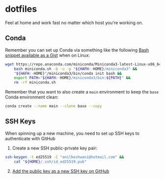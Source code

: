 # dotfiles

Feel at home and work fast no matter which host you're working on. 

## Conda

Remember you can set up Conda via something like the following [Bash snippet available as a Gist](https://gist.github.com/anilkeshwani/60567eaa5fb8c36398c52022afbde22e?permalink_comment_id=4506327#gistcomment-4506327) when on Linux:

```bash
wget https://repo.anaconda.com/miniconda/Miniconda3-latest-Linux-x86_64.sh -O miniconda.sh &&
    bash miniconda.sh -b -u -p "${HAFH:-HOME}/miniconda3" &&
    "${HAFH:-HOME}"/miniconda3/bin/conda init bash &&
    export PATH="${HAFH:-HOME}/miniconda3/bin:${PATH}" &&
    rm -rf miniconda.sh
```

Remember that you want to also create a `main` environment to keep the `base` Conda environment clean:

```bash
conda create --name main --clone base --copy
```

## SSH Keys

When spinning up a new machine, you need to set up SSH keys to authenticate with GitHub

1. Create a new SSH public-private key pair:
  
  ```bash 
  ssh-keygen -t ed25519 -C "anilkeshwani@hotmail.com" &&
      cat "${HOME}/.ssh/id_ed25519.pub"
  ```
  
2. [Add the public key as a new SSH key on GitHub](https://github.com/settings/keys)
